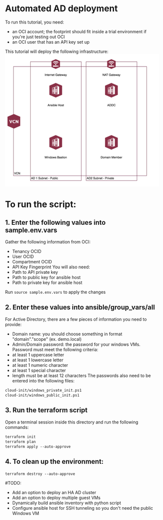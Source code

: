 # Automated AD deployment

To run this tutorial, you need:
- an OCI account; the footprint should fit inside a trial environment if you're just testing out OCI
- an OCI user that has an API key set up

This tutorial will deploy the following infrastructure:
![](/images/architecture.png)

# To run the script:

## 1. Enter the following values into sample.env.vars
Gather the following information from OCI:
- Tenancy OCID
- User OCID
- Compartment OCID
- API Key Fingerprint
You will also need:
- Path to API private key
- Path to public key for ansible host
- Path to private key for ansible host

Run `source sample.env.vars` to apply the changes

## 2. Enter these values into ansible/group_vars/all
For Active Directory, there are a few pieces of information you need to provide:
 - Domain name: you should choose something in format "domain"."scope" (ex. demo.local)
 - Admin/Domain password: the password for your windows VMs.  Password must meet the following criteria:
  - at least 1 uppercase letter
  - at least 1 lowercase letter
  - at least 1 numeric character
  - at least 1 special character
  - length must be at least 12 characters
The passwords also need to be entered into the following files:
```
cloud-init/windows_private_init.ps1
cloud-init/windows_public_init.ps1
```

## 3. Run the terraform script
Open a terminal session inside this directory and run the following commands:
```
terraform init
terraform plan
terraform apply --auto-approve
```

## 4. To clean up the environment:
`terraform destroy --auto-approve`
  
#TODO:
- Add an option to deploy an HA AD cluster
- Add an option to deploy multiple guest VMs
- Dynamically build ansible inventory with python script
- Configure ansible host for SSH tunneling so you don't need the public Windows VM